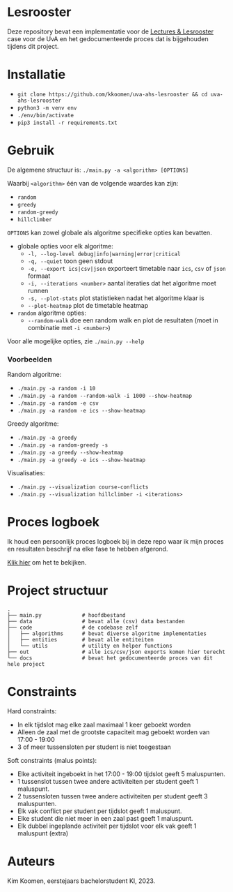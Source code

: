 # Lesrooster
Deze repository bevat een implementatie voor de
[Lectures & Lesrooster](https://ah.proglab.nl/cases/lectures-en-lesroosters)
case voor de UvA en het gedocumenteerde proces dat is bijgehouden tijdens dit
project.

# Installatie

- `git clone https://github.com/kkoomen/uva-ahs-lesrooster && cd uva-ahs-lesrooster`
- `python3 -m venv env`
- `./env/bin/activate`
- `pip3 install -r requirements.txt`

# Gebruik

De algemene structuur is: `./main.py -a <algorithm> [OPTIONS]`

Waarbij `<algorithm>` één van de volgende waardes kan zijn:

- `random`
- `greedy`
- `random-greedy`
- `hillclimber`

`OPTIONS` kan zowel globale als algoritme specifieke opties kan bevatten.

- globale opties voor elk algoritme:
  - `-l, --log-level debug|info|warning|error|critical`
  - `-q, --quiet` toon geen stdout
  - `-e, --export ics|csv|json` exporteert timetable naar `ics`, `csv` of `json` formaat
  - `-i, --iterations <number>` aantal iteraties dat het algoritme moet runnen
  - `-s, --plot-stats` plot statistieken nadat het algoritme klaar is
  - `--plot-heatmap` plot de timetable heatmap
- `random` algoritme opties:
  - `--random-walk` doe een random walk en plot de resultaten (moet in combinatie met `-i <number>`)

Voor alle mogelijke opties, zie `./main.py --help`

### Voorbeelden

Random algoritme:
- `./main.py -a random -i 10`
- `./main.py -a random --random-walk -i 1000 --show-heatmap`
- `./main.py -a random -e csv`
- `./main.py -a random -e ics --show-heatmap`

Greedy algoritme:
- `./main.py -a greedy`
- `./main.py -a random-greedy -s`
- `./main.py -a greedy --show-heatmap`
- `./main.py -a greedy -e ics --show-heatmap`

Visualisaties:
- `./main.py --visualization course-conflicts`
- `./main.py --visualization hillclimber -i <iterations>`

# Proces logboek

Ik houd een persoonlijk proces logboek bij in deze repo waar ik mijn proces en
resultaten beschrijf na elke fase te hebben afgerond.

[Klik hier](./docs/README.md) om het te bekijken.

# Project structuur

```
.
├── main.py             # hoofdbestand
├── data                # bevat alle (csv) data bestanden
├── code                # de codebase zelf
│   ├── algorithms      # bevat diverse algoritme implementaties
│   ├── entities        # bevat alle entiteiten
│   └── utils           # utility en helper functions
├── out                 # alle ics/csv/json exports komen hier terecht
└── docs                # bevat het gedocumenteerde proces van dit hele project
```

# Constraints

Hard constraints:

- In elk tijdslot mag elke zaal maximaal 1 keer geboekt worden
- Alleen de zaal met de grootste capaciteit mag geboekt worden van 17:00 - 19:00
- 3 of meer tussensloten per student is niet toegestaan

Soft constraints (malus points):

- Elke activiteit ingeboekt in het 17:00 - 19:00 tijdslot geeft 5 maluspunten.
- 1 tussenslot tussen twee andere activiteiten per student geeft 1 maluspunt.
- 2 tussensloten tussen twee andere activiteiten per student geeft 3 maluspunten.
- Elk vak conflict per student per tijdslot geeft 1 maluspunt.
- Elke student die niet meer in een zaal past geeft 1 maluspunt.
- Elk dubbel ingeplande activiteit per tijdslot voor elk vak geeft 1 maluspunt (extra)

# Auteurs

Kim Koomen, eerstejaars bachelorstudent KI, 2023.
